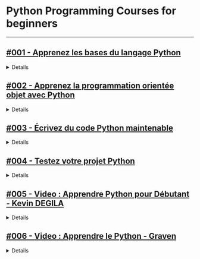 # **Python Programming Courses for beginners**

---

## [#001 - Apprenez les bases du langage Python](https://openclassrooms.com/fr/courses/7168871-apprenez-les-bases-du-langage-python)

<details>
  <summary>Details</summary>
  
### PARTIE 1 :  Créez des données avec Python
1. Tirez un maximum de ce cours
2. Installez votre environnement Python
3. Lancez votre premier programme Python
4. Enregistrez vos données avec des variables
5. Classez des données avec les types de données
6. Enregistrez des groupes de données avec les listes
7. Enregistrez des données complexes avec des dictionnaires

**Quiz : Créer des données avec Python**

### PARTIE 2 : Gérez la logique du programme dans Python
1. Contrôlez le déroulement de votre programme avec des conditions
2. Répétez des tâches facilement à l’aide de boucles
3. Regroupez des tâches en utilisant des fonctions
4. Écrivez du code en évitant les erreurs courantes

**Quiz : Gérer la logique de programmation dans Python**

### PARTIE 3 : Extrayez des données du web avec les packages Python
1. Importez des packages Python
2. Extrayez et transformez des données avec l’extraction web
3. Chargez des données avec Python
4. Relevez les défis de l’extraction de données web

**Quiz : Extraire des données du web avec Python et certains de ses packages**
</details>

## [#002 - Apprenez la programmation orientée objet avec Python](https://openclassrooms.com/fr/courses/7150616-apprenez-la-programmation-orientee-objet-avec-python)

<details>
  <summary>Details</summary>
  Details
</details>

## [#003 - Écrivez du code Python maintenable](https://openclassrooms.com/fr/courses/7160741-ecrivez-du-code-python-maintenable)

<details>
  <summary>Details</summary>
  Details
</details>

## [#004 - Testez votre projet Python](https://openclassrooms.com/fr/courses/7155841-testez-votre-projet-python)

<details>
  <summary>Details</summary>
  Details
</details>

## [#005 - **Video** : Apprendre Python pour Débutant - Kevin DEGILA](https://www.youtube.com/playlist?list=PL049bGjkT7dLX7Cl1JGjYj9CA_X68MvXb)

<details>
  <summary>Details</summary>
  Details
</details>

## [#006 - **Video** : Apprendre le Python - Graven](https://www.youtube.com/playlist?list=PLMS9Cy4Enq5JmIZtKE5OHJCI3jZfpASbR)

<details>
  <summary>Details</summary>
  Details
</details>